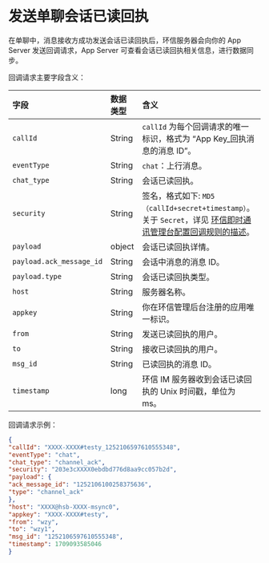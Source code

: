 # 发送单聊会话已读回执

在单聊中，消息接收方成功发送会话已读回执后，环信服务器会向你的 App Server 发送回调请求，App Server 可查看会话已读回执相关信息，进行数据同步。

回调请求主要字段含义：

| 字段          | 数据类型 | 含义                                                         |
| :------------ | :------- | :----------------------------------------------------------- |
| `callId`    | String   | `callId` 为每个回调请求的唯一标识，格式为 “App Key_回执消息的消息 ID”。 |
| `eventType` | String   | `chat`：上行消息。                                               |
| `chat_type` | String    |  会话已读回执。           |
| `security`  | String   | 签名，格式如下: `MD5（callId+secret+timestamp）`。关于 `Secret`，详见 [环信即时通讯管理台配置回调规则的描述](/product/enable_and_configure_IM.html#配置回调规则)。 |
| `payload`   | object   | 会话已读回执详情。 |
| `payload.ack_message_id` | String     | 会话中消息的消息 ID。                  |
| `payload.type` | String | 会话已读回执类型。       |                |
| `host`      | String   | 服务器名称。                                                 |
| `appkey`    | String   | 你在环信管理后台注册的应用唯一标识。                         |
| `from` | String          | 发送已读回执的用户。|
| `to` | String    |  接收已读回执的用户。                 |
| `msg_id` | String      | 已读回执的消息 ID。 |
| `timestamp` | long     | 环信 IM 服务器收到会话已读回执的 Unix 时间戳，单位为 ms。 |

回调请求示例：

```json
{
"callId": "XXXX-XXXX#testy_1252106597610555348",
"eventType": "chat",  
"chat_type": "channel_ack", 
"security": "203e3cXXXX0ebdbd776d8aa9cc057b2d",
"payload": {
"ack_message_id": "1252106100258375636", 
"type": "channel_ack" 
},
"host": "XXXX@hsb-XXXX-msync0",
"appkey": "XXXX-XXXX#testy",
"from": "wzy",   
"to": "wzy1",   
"msg_id": "1252106597610555348",  
"timestamp": 1709093585046
}
```
